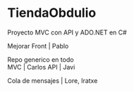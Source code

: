 # TiendaObdulio
Proyecto MVC con API y ADO.NET en C#

Mejorar Front               |       Pablo

Repo generico en todo              
            MVC             |       Carlos
            API             |       Javi

Cola de mensajes            |       Lore, Iratxe

